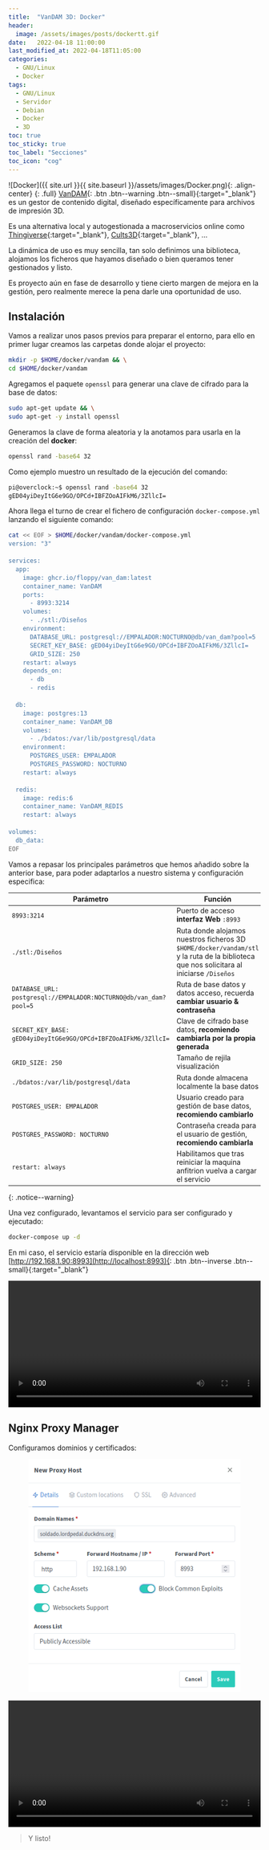 ```yaml
---
title:  "VanDAM 3D: Docker"
header:
  image: /assets/images/posts/dockertt.gif
date:   2022-04-18 11:00:00
last_modified_at: 2022-04-18T11:05:00
categories:
  - GNU/Linux
  - Docker
tags:
  - GNU/Linux
  - Servidor
  - Debian
  - Docker
  - 3D
toc: true
toc_sticky: true
toc_label: "Secciones"
toc_icon: "cog"
---
```


![Docker]({{ site.url }}{{ site.baseurl }}/assets/images/Docker.png){: .align-center}
{: .full}
[VanDAM](https://github.com/Floppy/van_dam){: .btn .btn--warning .btn--small}{:target="_blank"} es un gestor de contenido digital, diseñado específicamente para archivos de impresión 3D.

Es una alternativa local y autogestionada a macroservicios online como [Thingiverse](https://www.thingiverse.com/){:target="_blank"}, [Cults3D](https://cults3d.com/){:target="_blank"}, ... 

La dinámica de uso es muy sencilla, tan solo definimos una biblioteca, alojamos los ficheros que hayamos diseñado o bien queramos tener gestionados y listo.

Es proyecto aún en fase de desarrollo y tiene cierto margen de mejora en la gestión, pero realmente merece la pena darle una oportunidad de uso.

## Instalación

Vamos a realizar unos pasos previos para preparar el entorno, para ello en primer lugar creamos las carpetas donde alojar el proyecto:

```bash
mkdir -p $HOME/docker/vandam && \
cd $HOME/docker/vandam
```

Agregamos el paquete `openssl` para generar una clave de cifrado para la base de datos:

```bash
sudo apt-get update && \
sudo apt-get -y install openssl
```

Generamos la clave de forma aleatoria y la anotamos para usarla en la creación del **docker**:

```bash
openssl rand -base64 32
```

Como ejemplo muestro un resultado de la ejecución del comando:

```bash
pi@overclock:~$ openssl rand -base64 32
gED04yiDeyItG6e9GO/OPCd+IBFZOoAIFkM6/3ZllcI=
```

Ahora llega el turno de crear el fichero de configuración `docker-compose.yml` lanzando el siguiente comando:

```bash
cat << EOF > $HOME/docker/vandam/docker-compose.yml
version: "3"

services:
  app:
    image: ghcr.io/floppy/van_dam:latest
    container_name: VanDAM
    ports:
      - 8993:3214
    volumes:
      - ./stl:/Diseños
    environment:
      DATABASE_URL: postgresql://EMPALADOR:NOCTURNO@db/van_dam?pool=5
      SECRET_KEY_BASE: gED04yiDeyItG6e9GO/OPCd+IBFZOoAIFkM6/3ZllcI=
      GRID_SIZE: 250
    restart: always
    depends_on:
      - db
      - redis

  db:
    image: postgres:13
    container_name: VanDAM_DB
    volumes:
      - ./bdatos:/var/lib/postgresql/data
    environment:
      POSTGRES_USER: EMPALADOR
      POSTGRES_PASSWORD: NOCTURNO
    restart: always

  redis:
    image: redis:6
    container_name: VanDAM_REDIS
    restart: always

volumes:
  db_data:
EOF
```

Vamos a repasar los principales parámetros que hemos añadido sobre la anterior base, para poder adaptarlos a nuestro sistema y configuración especifica:

| Parámetro | Función |
| ------ | ------ |
| `8993:3214` | Puerto de acceso **interfaz Web** `:8993` |
| `./stl:/Diseños` | Ruta donde alojamos nuestros ficheros 3D `$HOME/docker/vandam/stl` y la ruta de la biblioteca que nos solicitara al iniciarse `/Diseños` |
| `DATABASE_URL: postgresql://EMPALADOR:NOCTURNO@db/van_dam?pool=5` | Ruta de base datos y datos acceso, recuerda **cambiar usuario & contraseña** |
| `SECRET_KEY_BASE: gED04yiDeyItG6e9GO/OPCd+IBFZOoAIFkM6/3ZllcI=` | Clave de cifrado base datos, **recomiendo cambiarla por la propia generada** |
| `GRID_SIZE: 250` | Tamaño de rejila visualización |
| `./bdatos:/var/lib/postgresql/data` | Ruta donde almacena localmente la base datos |
| `POSTGRES_USER: EMPALADOR` | Usuario creado para gestión de base datos, **recomiendo cambiarlo** |
| `POSTGRES_PASSWORD: NOCTURNO` | Contraseña creada para el usuario de gestión, **recomiendo cambiarla** |
| `restart: always` | Habilitamos que tras reiniciar la maquina anfitrion vuelva a cargar el servicio |
{: .notice--warning}

Una vez configurado, levantamos el servicio para ser configurado y ejecutado:

```bash
docker-compose up -d
```

En mi caso, el servicio estaría disponible en la dirección web [http://192.168.1.90:8993](http://localhost:8993){: .btn .btn--inverse .btn--small}{:target="_blank"}

<div class="lordvideo">
   <video  style="display:block; width:100%; height:auto;" controls loop="loop">
       <source src="{{ site.baseurl }}/assets/videos/vandam.mp4" type="video/mp4" />
   </video>
</div>

## Nginx Proxy Manager

Configuramos dominios y certificados:

<figure>
    <a href="/assets/images/posts/vandam.png"><img src="/assets/images/posts/vandam.png"></a>
</figure>

<div class="lordvideo">
   <video  style="display:block; width:100%; height:auto;" controls loop="loop">
       <source src="{{ site.baseurl }}/assets/videos/npm05.mp4" type="video/mp4" />
   </video>
</div>

> Y listo!

